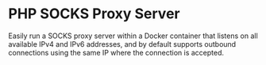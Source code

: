 # PHP SOCKS Proxy Server

Easily run a SOCKS proxy server within a Docker container that listens on all available IPv4 and IPv6 addresses, and by
default supports outbound connections using the same IP where the connection is accepted.
